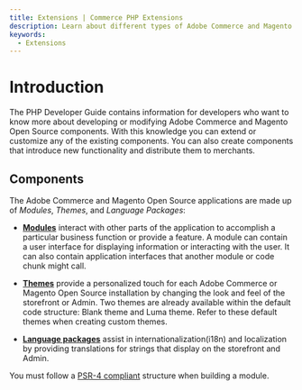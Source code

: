 ```yaml
---
title: Extensions | Commerce PHP Extensions
description: Learn about different types of Adobe Commerce and Magento Open Source components.
keywords:
  - Extensions
---
```


# Introduction

The PHP Developer Guide contains information for developers who want to know more about developing or modifying Adobe Commerce and Magento Open Source components. With this knowledge you can extend or customize any of the existing components. You can also create components that introduce new functionality and distribute them to merchants.

## Components

The Adobe Commerce and Magento Open Source applications are made up of *Modules*, *Themes*, and *Language Packages*:

*  [**Modules**](/architecture/modules/overview/) interact with other parts of the application to accomplish a particular business function or provide a feature. A module can contain a user interface for displaying information or interacting with the user. It can also contain application interfaces that another module or code chunk might call.

*  [**Themes**](https://developer.adobe.com/commerce/frontend-core/guide/themes/) provide a personalized touch for each Adobe Commerce or Magento Open Source installation by changing the look and feel of the storefront or Admin. Two themes are already available within the default code structure: Blank theme and Luma theme. Refer to these default themes when creating custom themes.

*  [**Language packages**](https://developer.adobe.com/commerce/frontend-core/guide/translations/) assist in internationalization(i18n) and localization by providing translations for strings that display on the storefront and Admin.

<InlineAlert variant="info" slots="text"/>

You must follow a [PSR-4 compliant](http://www.php-fig.org/psr/psr-4/) structure when building a module.
